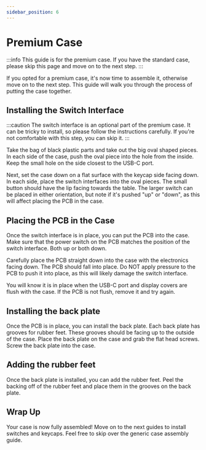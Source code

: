 ```yaml
---
sidebar_position: 6
---
```


# Premium Case

:::info
  This guide is for the premium case. If you have the standard case, please skip this page and move on to the next step.
:::

If you opted for a premium case, it's now time to assemble it, otherwise move on to the next step. This guide will walk you through the process of putting the case together.

## Installing the Switch Interface

:::caution
  The switch interface is an optional part of the premium case. It can be tricky to install, so please follow the instructions carefully. If you're not comfortable with this step, you can skip it.
:::

Take the bag of black plastic parts and take out the big oval shaped pieces. In each side of the case, push the oval piece into the hole from the inside. Keep the small hole on the side closest to the USB-C port.

Next, set the case down on a flat surface with the keycap side facing down. In each side, place the switch interfaces into the oval pieces. The small button should have the lip facing towards the table. The larger switch can be placed in either orientation, but note if it's pushed "up" or "down", as this will affect placing the PCB in the case.

## Placing the PCB in the Case

Once the switch interface is in place, you can put the PCB into the case. Make sure that the power switch on the PCB matches the position of the switch interface. Both up or both down.

Carefully place the PCB straight down into the case with the electronics facing down. The PCB should fall into place. Do NOT apply pressure to the PCB to push it into place, as this will likely damage the switch interface.

You will know it is in place when the USB-C port and display covers are flush with the case. If the PCB is not flush, remove it and try again.

## Installing the back plate

Once the PCB is in place, you can install the back plate. Each back plate has grooves for rubber feet. These grooves should be facing up to the outside of the case. Place the back plate on the case and grab the flat head screws. Screw the back plate into the case.

## Adding the rubber feet

Once the back plate is installed, you can add the rubber feet. Peel the backing off of the rubber feet and place them in the grooves on the back plate.

## Wrap Up

Your case is now fully assembled! Move on to the next guides to install switches and keycaps. Feel free to skip over the generic case assembly guide.
